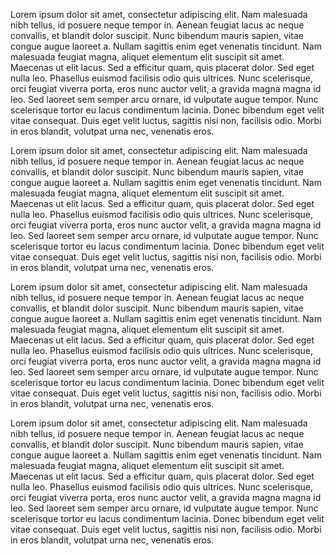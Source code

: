 Lorem ipsum dolor sit amet, consectetur adipiscing elit. Nam malesuada nibh tellus, id posuere neque tempor in. Aenean feugiat lacus ac neque convallis, et blandit dolor suscipit. Nunc bibendum mauris sapien, vitae congue augue laoreet a. Nullam sagittis enim eget venenatis tincidunt. Nam malesuada feugiat magna, aliquet elementum elit suscipit sit amet. Maecenas ut elit lacus. Sed a efficitur quam, quis placerat dolor. Sed eget nulla leo. Phasellus euismod facilisis odio quis ultrices. Nunc scelerisque, orci feugiat viverra porta, eros nunc auctor velit, a gravida magna magna id leo. Sed laoreet sem semper arcu ornare, id vulputate augue tempor. Nunc scelerisque tortor eu lacus condimentum lacinia. Donec bibendum eget velit vitae consequat. Duis eget velit luctus, sagittis nisi non, facilisis odio. Morbi in eros blandit, volutpat urna nec, venenatis eros. 

Lorem ipsum dolor sit amet, consectetur adipiscing elit. Nam malesuada nibh tellus, id posuere neque tempor in. Aenean feugiat lacus ac neque convallis, et blandit dolor suscipit. Nunc bibendum mauris sapien, vitae congue augue laoreet a. Nullam sagittis enim eget venenatis tincidunt. Nam malesuada feugiat magna, aliquet elementum elit suscipit sit amet. Maecenas ut elit lacus. Sed a efficitur quam, quis placerat dolor. Sed eget nulla leo. Phasellus euismod facilisis odio quis ultrices. Nunc scelerisque, orci feugiat viverra porta, eros nunc auctor velit, a gravida magna magna id leo. Sed laoreet sem semper arcu ornare, id vulputate augue tempor. Nunc scelerisque tortor eu lacus condimentum lacinia. Donec bibendum eget velit vitae consequat. Duis eget velit luctus, sagittis nisi non, facilisis odio. Morbi in eros blandit, volutpat urna nec, venenatis eros. 

Lorem ipsum dolor sit amet, consectetur adipiscing elit. Nam malesuada nibh tellus, id posuere neque tempor in. Aenean feugiat lacus ac neque convallis, et blandit dolor suscipit. Nunc bibendum mauris sapien, vitae congue augue laoreet a. Nullam sagittis enim eget venenatis tincidunt. Nam malesuada feugiat magna, aliquet elementum elit suscipit sit amet. Maecenas ut elit lacus. Sed a efficitur quam, quis placerat dolor. Sed eget nulla leo. Phasellus euismod facilisis odio quis ultrices. Nunc scelerisque, orci feugiat viverra porta, eros nunc auctor velit, a gravida magna magna id leo. Sed laoreet sem semper arcu ornare, id vulputate augue tempor. Nunc scelerisque tortor eu lacus condimentum lacinia. Donec bibendum eget velit vitae consequat. Duis eget velit luctus, sagittis nisi non, facilisis odio. Morbi in eros blandit, volutpat urna nec, venenatis eros. 

Lorem ipsum dolor sit amet, consectetur adipiscing elit. Nam malesuada nibh tellus, id posuere neque tempor in. Aenean feugiat lacus ac neque convallis, et blandit dolor suscipit. Nunc bibendum mauris sapien, vitae congue augue laoreet a. Nullam sagittis enim eget venenatis tincidunt. Nam malesuada feugiat magna, aliquet elementum elit suscipit sit amet. Maecenas ut elit lacus. Sed a efficitur quam, quis placerat dolor. Sed eget nulla leo. Phasellus euismod facilisis odio quis ultrices. Nunc scelerisque, orci feugiat viverra porta, eros nunc auctor velit, a gravida magna magna id leo. Sed laoreet sem semper arcu ornare, id vulputate augue tempor. Nunc scelerisque tortor eu lacus condimentum lacinia. Donec bibendum eget velit vitae consequat. Duis eget velit luctus, sagittis nisi non, facilisis odio. Morbi in eros blandit, volutpat urna nec, venenatis eros. 